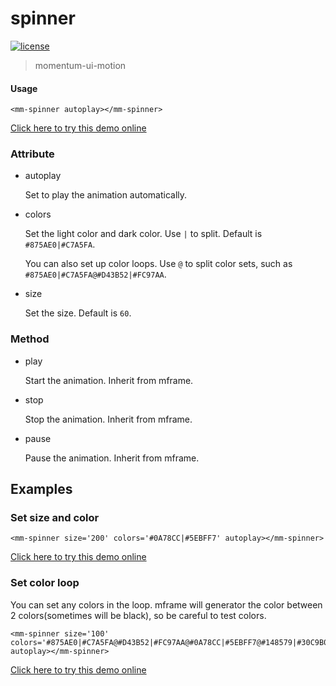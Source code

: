 <!-- 
---
date: 2020/4/27 12:00:00
---
-->
# spinner

[![license](https://img.shields.io/github/license/momentum-design/momentum-ui.svg?color=blueviolet)](https://github.com/momentum-design/momentum-ui/blob/master/charts/LICENSE)

> momentum-ui-motion

#### Usage

```
<mm-spinner autoplay></mm-spinner>
```

<!--@
<iframe height="176" style="width: 100%;" scrolling="no" title="spinner " src="https://codepen.io/arthusliang/embed/VwvbWav?height=176&theme-id=light&default-tab=result" frameborder="no" allowtransparency="true" allowfullscreen="true" loading="lazy">
  See the Pen <a href='https://codepen.io/arthusliang/pen/VwvbWav'>spinner </a> by Arthus
  (<a href='https://codepen.io/arthusliang'>@arthusliang</a>) on <a href='https://codepen.io'>CodePen</a>.
</iframe>
@-->

[Click here to try this demo online](https://codepen.io/arthusliang/pen/VwvbWav)

### Attribute

+ autoplay

	Set to play the animation automatically.

+ colors

	Set the light color and dark color. Use ```|``` to split. Default is ```#875AE0|#C7A5FA```.
	
	You can also set up color loops. Use ```@``` to split color sets, such as ```#875AE0|#C7A5FA@#D43B52|#FC97AA```. 

+ size

	Set the size. Default is ```60```.

### Method

+ play

	Start the animation. Inherit from mframe.

+ stop

	Stop the animation. Inherit from mframe.

+ pause

	Pause the animation. Inherit from mframe.

## Examples

### Set size and color

```
<mm-spinner size='200' colors='#0A78CC|#5EBFF7' autoplay></mm-spinner>
```

<!--@
<iframe height="311" style="width: 100%;" scrolling="no" title="spinner-props" src="https://codepen.io/arthusliang/embed/JjYNJKP?height=311&theme-id=light&default-tab=result" frameborder="no" allowtransparency="true" allowfullscreen="true" loading="lazy">
  See the Pen <a href='https://codepen.io/arthusliang/pen/JjYNJKP'>spinner-props</a> by Arthus
  (<a href='https://codepen.io/arthusliang'>@arthusliang</a>) on <a href='https://codepen.io'>CodePen</a>.
</iframe>
@-->

[Click here to try this demo online](https://codepen.io/arthusliang/pen/JjYNJKP)

### Set color loop

You can set any colors in the loop. mframe will generator the color between 2 colors(sometimes will be black), so be careful to test colors.

```
<mm-spinner size='100' colors='#875AE0|#C7A5FA@#D43B52|#FC97AA@#0A78CC|#5EBFF7@#148579|#30C9B0@#7D7A18|#B4BA43@#C74F0E|#FF9D52' autoplay></mm-spinner>
```

<!--@
<iframe height="223" style="width: 100%;" scrolling="no" title="spinner-colors" src="https://codepen.io/arthusliang/embed/mdemwEO?height=223&theme-id=light&default-tab=html,result" frameborder="no" allowtransparency="true" allowfullscreen="true" loading="lazy">
  See the Pen <a href='https://codepen.io/arthusliang/pen/mdemwEO'>spinner-colors</a> by Arthus
  (<a href='https://codepen.io/arthusliang'>@arthusliang</a>) on <a href='https://codepen.io'>CodePen</a>.
</iframe>
@-->

[Click here to try this demo online](https://codepen.io/arthusliang/pen/mdemwEO)


